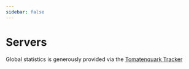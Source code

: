 ```yaml
---
sidebar: false
---
```


# Servers

Global statistics is generously provided via the [Tomatenquark Tracker](https://tracker.tomatenquark.org/)

<demo>
<ServerList/>
</demo>
